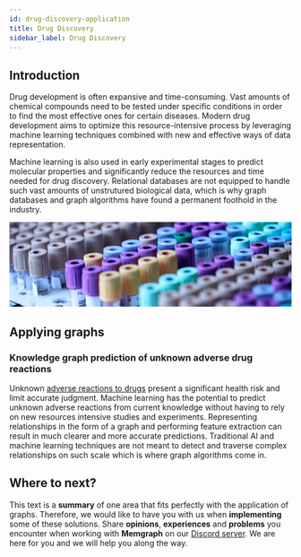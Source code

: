 ```yaml
---
id: drug-discovery-application
title: Drug Discovery
sidebar_label: Drug Discovery
---
```


## Introduction

Drug development is often expansive and time-consuming. Vast amounts of chemical
compounds need to be tested under specific conditions in order to find the most
effective ones for certain diseases. Modern drug development aims to optimize
this resource-intensive process by leveraging machine learning techniques
combined with new and effective ways of data representation. 

Machine learning is also used in early experimental stages to predict molecular
properties and significantly reduce the resources and time needed for drug
discovery. Relational databases are not equipped to handle such vast amounts of
unstrutured biological data, which is why graph databases and graph algorithms
have found a permanent foothold in the industry.

![memgraph-graph-algorithm-applications-bioinformatics](../data/applications/memgraph-graph-algorithm-applications-drug-discovery.jpg)

## Applying graphs

### Knowledge graph prediction of unknown adverse drug reactions

Unknown [adverse reactions to
drugs](https://www.nature.com/articles/s41598-017-16674-x) present a significant
health risk and limit accurate judgment. Machine learning has the potential to
predict unknown adverse reactions from current knowledge without having to rely
on new resources intensive studies and experiments. Representing relationships in
the form of a graph and performing feature extraction can result in much clearer
and more accurate predictions. Traditional AI and machine learning techniques
are not meant to detect and traverse complex relationships on such scale which
is where graph algorithms come in.

## Where to next?

This text is a **summary** of one area that fits perfectly with the application
of graphs. Therefore, we would like to have you with us when **implementing**
some of these solutions. Share **opinions**, **experiences** and **problems**
you encounter when working with **Memgraph** on our [Discord
server](https://discord.gg/memgraph). We are here for you and we will help you
along the way.
